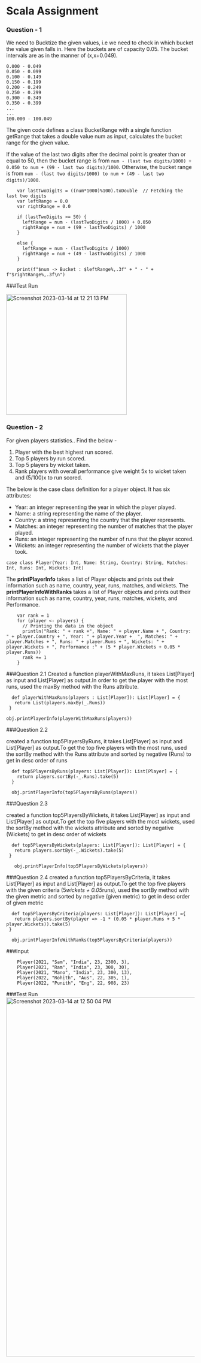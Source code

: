 # Scala Assignment

### Question - 1

We need to Bucktize the given values, i.e we need to check in which bucket the value given falls in. Here the buckets are of capacity 0.05. The bucket intervals are as in the manner of (x,x+0.049).

```
0.000 - 0.049
0.050 - 0.099
0.100 - 0.149
0.150 - 0.199
0.200 - 0.249
0.250 - 0.299
0.300 - 0.349
0.350 - 0.399 
...
...
100.000 - 100.049
```

The given code defines a class BucketRange with a single function getRange that takes a double value num as input, calculates the bucket range for the given value.

If the value of the last two digits after the decimal point is greater than or equal to 50, then the bucket range is from `num - (last two digits/1000) + 0.050 to num + (99 - last two digits)/1000`.
Otherwise, the bucket range is from `num - (last two digits/1000) to num + (49 - last two digits)/1000`.
```
    var lastTwoDigits = ((num*1000)%100).toDouble  // Fetching the last two digits
    var leftRange = 0.0
    var rightRange = 0.0

    if (lastTwoDigits >= 50) {
      leftRange = num - (lastTwoDigits / 1000) + 0.050
      rightRange = num + (99 - lastTwoDigits) / 1000
    }

    else {
      leftRange = num - (lastTwoDigits / 1000)
      rightRange = num + (49 - lastTwoDigits) / 1000
    }

    print(f"$num -> Bucket : $leftRange%,.3f" + " - " + f"$rightRange%,.3f\n")
 ```
 ###Test Run
   
   <img width="322" alt="Screenshot 2023-03-14 at 12 21 13 PM" src="https://user-images.githubusercontent.com/123619674/224919090-623f2a44-7dae-408b-91eb-be53fe3feb7d.png">
 
 ### Question - 2
 For given players statistics..
    Find the below -
1. Player with the best highest run scored.
2. Top 5 players by run scored.
3. Top 5 players by wicket taken.
4. Rank players with overall performance give weight 5x to wicket taken and (5/100)x to run scored.

The below is the case class definition for a player object. It has six attributes:

- Year: an integer representing the year in which the player played.
- Name: a string representing the name of the player.
- Country: a string representing the country that the player represents.
- Matches: an integer representing the number of matches that the player played.
- Runs: an integer representing the number of runs that the player scored.
- Wickets: an integer representing the number of wickets that the player took.

```
case class Player(Year: Int, Name: String, Country: String, Matches: Int, Runs: Int, Wickets: Int)
```

The <b>printPlayerInfo</b> takes a list of Player objects and prints out their information such as name, country, year, runs, matches, and wickets.
The <b>printPlayerInfoWithRanks</b> takes a list of Player objects and prints out their information such as name, country, year, runs, matches, wickets, and Performance.

```
    var rank = 1
    for (player <- players) {
      // Printing the data in the object
      println("Rank: " + rank +", Name: " + player.Name + ", Country: " + player.Country + ", Year: " + player.Year +  ", Matches: " + player.Matches + ", Runs: " + player.Runs + ", Wickets: " + player.Wickets + ", Performance :" + (5 * player.Wickets + 0.05 * player.Runs))
      rank += 1
    }
 ```
 
 ###Question 2.1
 Created a function playerWithMaxRuns, it takes List[Player] as input and  List[Player] as output.In order to get the player with the most runs, used the maxBy method with the Runs attribute.
 ```
   def playerWithMaxRuns(players : List[Player]): List[Player] = {
    return List(players.maxBy(_.Runs))
  }
  
 obj.printPlayerInfo(playerWithMaxRuns(players))
 ```
 ###Question 2.2
 
created a function top5PlayersByRuns, it takes List[Player] as input and  List[Player] as output.To get the top five players with the most runs, used the sortBy method with the Runs attribute and sorted by negative (Runs) to get in desc order of runs
```
  def top5PlayersByRuns(players: List[Player]): List[Player] = {
    return players.sortBy(-_.Runs).take(5)
  }
  
  obj.printPlayerInfo(top5PlayersByRuns(players))
 ```
 
 ###Question 2.3
 
created a function top5PlayersByWickets, it takes List[Player] as input and  List[Player] as output.To get the top five players with the most wickets, used the sortBy method with the wickets attribute and sorted by negative (Wickets) to get in desc order of wickets
 ```
   def top5PlayersByWickets(players: List[Player]): List[Player] = {
    return players.sortBy(-_.Wickets).take(5)
  }
  
    obj.printPlayerInfo(top5PlayersByWickets(players))
 ```
 
 ###Question 2.4
 created a function top5PlayersByCriteria, it takes List[Player] as input and  List[Player] as output.To get the top five players with the given criteria (5*wickets + 0.05*runs), used the sortBy method with the given metric and sorted by negative (given metric) to get in desc order of given metric
 ```
   def top5PlayersByCriteria(players: List[Player]): List[Player] ={
    return players.sortBy(player => -1 * (0.05 * player.Runs + 5 * player.Wickets)).take(5)
  }
  
   obj.printPlayerInfoWithRanks(top5PlayersByCriteria(players))
  ```
  
  ###Input
  ```
      Player(2021, "Sam", "India", 23, 2300, 3),
      Player(2021, "Ram", "India", 23, 300, 30),
      Player(2021, "Mano", "India", 23, 300, 13),
      Player(2022, "Rohith", "Aus", 22, 305, 1),
      Player(2022, "Punith", "Eng", 22, 908, 23)
   ```
   
   ###Test Run
   <img width="959" alt="Screenshot 2023-03-14 at 12 50 04 PM" src="https://user-images.githubusercontent.com/123619674/224924819-2815b953-e490-4e84-9e84-117279511b9f.png">


   
    
 
      

 
 
 

    
 

    
    
